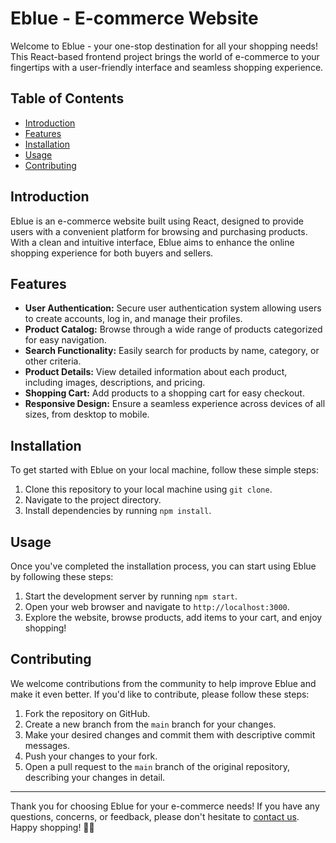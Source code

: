# Eblue - E-commerce Website

Welcome to Eblue - your one-stop destination for all your shopping needs! This React-based frontend project brings the world of e-commerce to your fingertips with a user-friendly interface and seamless shopping experience.

## Table of Contents

- [Introduction](#introduction)
- [Features](#features)
- [Installation](#installation)
- [Usage](#usage)
- [Contributing](#contributing)

## Introduction

Eblue is an e-commerce website built using React, designed to provide users with a convenient platform for browsing and purchasing products. With a clean and intuitive interface, Eblue aims to enhance the online shopping experience for both buyers and sellers.

## Features

- **User Authentication:** Secure user authentication system allowing users to create accounts, log in, and manage their profiles.
- **Product Catalog:** Browse through a wide range of products categorized for easy navigation.
- **Search Functionality:** Easily search for products by name, category, or other criteria.
- **Product Details:** View detailed information about each product, including images, descriptions, and pricing.
- **Shopping Cart:** Add products to a shopping cart for easy checkout.
- **Responsive Design:** Ensure a seamless experience across devices of all sizes, from desktop to mobile.

## Installation

To get started with Eblue on your local machine, follow these simple steps:

1. Clone this repository to your local machine using `git clone`.
2. Navigate to the project directory.
3. Install dependencies by running `npm install`.

## Usage

Once you've completed the installation process, you can start using Eblue by following these steps:

1. Start the development server by running `npm start`.
2. Open your web browser and navigate to `http://localhost:3000`.
3. Explore the website, browse products, add items to your cart, and enjoy shopping!

## Contributing

We welcome contributions from the community to help improve Eblue and make it even better. If you'd like to contribute, please follow these steps:

1. Fork the repository on GitHub.
2. Create a new branch from the `main` branch for your changes.
3. Make your desired changes and commit them with descriptive commit messages.
4. Push your changes to your fork.
5. Open a pull request to the `main` branch of the original repository, describing your changes in detail.


---

Thank you for choosing Eblue for your e-commerce needs! If you have any questions, concerns, or feedback, please don't hesitate to [contact us](mailto:contact@eblue.com). Happy shopping! 🛒🎉
